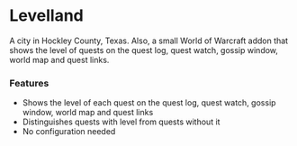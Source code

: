 # Levelland
A city in Hockley County, Texas. Also, a small World of Warcraft addon that shows the level of quests on the quest log, quest watch, gossip window, world map and quest links.

### Features
* Shows the level of each quest on the quest log, quest watch, gossip window, world map and quest links
* Distinguishes quests with level from quests without it
* No configuration needed
